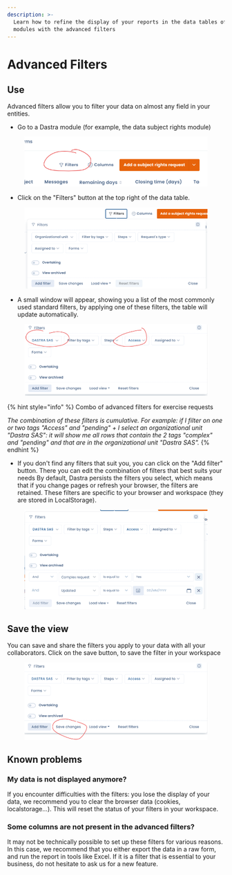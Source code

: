```yaml
---
description: >-
  Learn how to refine the display of your reports in the data tables of all
  modules with the advanced filters
---
```


# Advanced Filters

## Use

Advanced filters allow you to filter your data on almost any field in your entities.&#x20;

* Go to a Dastra module (for example, the data subject rights module)&#x20;

<figure><img src="../../.gitbook/assets/image (40).png" alt=""><figcaption></figcaption></figure>

* Click on the "Filters" button at the top right of the data table.&#x20;

<figure><img src="../../.gitbook/assets/image (1) (1) (1).png" alt=""><figcaption></figcaption></figure>

* A small window will appear, showing you a list of the most commonly used standard filters, by applying one of these filters, the table will update automatically.&#x20;



<figure><img src="../../.gitbook/assets/image (23).png" alt=""><figcaption></figcaption></figure>

{% hint style="info" %}
Combo of advanced filters for exercise requests&#x20;

_The combination of these filters is cumulative. For example: if I filter on one or two tags "Access" and "pending" + I select an organizational unit "Dastra SAS": it will show me all rows that contain the 2 tags "complex" and "pending" and that are in the organizational unit "Dastra SAS"._
{% endhint %}

* If you don't find any filters that suit you, you can click on the "Add filter" button. There you can edit the combination of filters that best suits your needs By default, Dastra persists the filters you select, which means that if you change pages or refresh your browser, the filters are retained. These filters are specific to your browser and workspace (they are stored in LocalStorage).&#x20;

<figure><img src="../../.gitbook/assets/image (247).png" alt=""><figcaption></figcaption></figure>

## Save the view&#x20;

You can save and share the filters you apply to your data with all your collaborators. Click on the save button, to save the filter in your workspace&#x20;

<figure><img src="../../.gitbook/assets/image (36).png" alt=""><figcaption></figcaption></figure>

## Known problems&#x20;

### My data is not displayed anymore?&#x20;

If you encounter difficulties with the filters: you lose the display of your data, we recommend you to clear the browser data (cookies, localstorage...). This will reset the status of your filters in your workspace.&#x20;

### Some columns are not present in the advanced filters?&#x20;

It may not be technically possible to set up these filters for various reasons. In this case, we recommend that you either export the data in a raw form, and run the report in tools like Excel. If it is a filter that is essential to your business, do not hesitate to ask us for a new feature.

